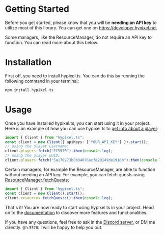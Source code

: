 # Getting Started

Before you get started, please know that you will be **needing an API key** to utilize most of this library. You can get one on https://developer.hypixel.net

Some managers, like the ResourceManager, do not require an API key to function. You can read more about this below.

# Installation

First off, you need to install hypixel.ts. You can do this by running the following command in your terminal:

```bash npm2yarn2pnpm
npm install hypixel.ts
```

# Usage

Once you have installed hypixel.ts, you can start using it in your project. Here is an example of how you can use hypixel.ts to [get info about a player](/api/class/PlayerManager#fetch):

```ts ts2esm2cjs
import { Client } from "hypixel.ts";
const client = new Client({ apiKeys: ['YOUR_API_KEY'] }).start();
// using the player username:
client.players.fetch("FC5570").then(console.log);
// using the player UUID:
client.players.fetch("5a170273b6b34076acfe29149de1916b").then(console.log);
```

Certain managers, for example the ResourceManager, are able to function without needing an API key. For example, you can fetch quests using [ResourceManager.fetchQuests](/api/class/ResourceManager#fetchQuests):

```ts ts2esm2cjs
import { Client } from "hypixel.ts";
const client = new Client().start();
client.resources.fetchQuests().then(console.log);
```

That's it! You are now ready to start using hypixel.ts in your project. Head on to the [documentation](/api) to discover more features and functionalities.

If you have any questions, feel free to ask in the [Discord server](https://hypixel.js.org/discord), or DM me directly: `@fc5570`. I will be happy to help you out.

